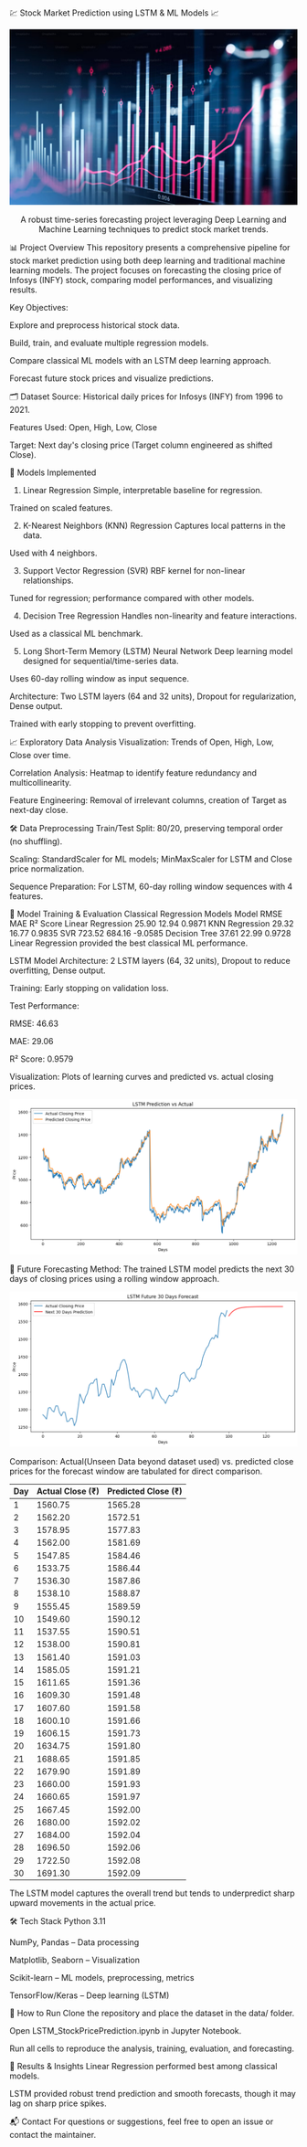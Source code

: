 💹 Stock Market Prediction using LSTM & ML Models 📈
<p align="center"> <img src="stockmarket.png" alt="Stock Market Prediction" /> </p> <p align="center"> A robust time-series forecasting project leveraging Deep Learning and Machine Learning techniques to predict stock market trends. </p>
📊 Project Overview
This repository presents a comprehensive pipeline for stock market prediction using both deep learning and traditional machine learning models. The project focuses on forecasting the closing price of Infosys (INFY) stock, comparing model performances, and visualizing results.

Key Objectives:

Explore and preprocess historical stock data.

Build, train, and evaluate multiple regression models.

Compare classical ML models with an LSTM deep learning approach.

Forecast future stock prices and visualize predictions.

🗂️ Dataset
Source: Historical daily prices for Infosys (INFY) from 1996 to 2021.

Features Used: Open, High, Low, Close

Target: Next day's closing price (Target column engineered as shifted Close).

🧠 Models Implemented
1. Linear Regression
Simple, interpretable baseline for regression.

Trained on scaled features.

2. K-Nearest Neighbors (KNN) Regression
Captures local patterns in the data.

Used with 4 neighbors.

3. Support Vector Regression (SVR)
RBF kernel for non-linear relationships.

Tuned for regression; performance compared with other models.

4. Decision Tree Regression
Handles non-linearity and feature interactions.

Used as a classical ML benchmark.

5. Long Short-Term Memory (LSTM) Neural Network
Deep learning model designed for sequential/time-series data.

Uses 60-day rolling window as input sequence.

Architecture: Two LSTM layers (64 and 32 units), Dropout for regularization, Dense output.

Trained with early stopping to prevent overfitting.

📈 Exploratory Data Analysis
Visualization: Trends of Open, High, Low, Close over time.

Correlation Analysis: Heatmap to identify feature redundancy and multicollinearity.

Feature Engineering: Removal of irrelevant columns, creation of Target as next-day close.

🛠️ Data Preprocessing
Train/Test Split: 80/20, preserving temporal order (no shuffling).

Scaling: StandardScaler for ML models; MinMaxScaler for LSTM and Close price normalization.

Sequence Preparation: For LSTM, 60-day rolling window sequences with 4 features.

🔧 Model Training & Evaluation
Classical Regression Models
Model	RMSE	MAE	R² Score
Linear Regression	25.90	12.94	0.9871
KNN Regression	29.32	16.77	0.9835
SVR	723.52	684.16	-9.0585
Decision Tree	37.61	22.99	0.9728
Linear Regression provided the best classical ML performance. 

LSTM Model
Architecture: 2 LSTM layers (64, 32 units), Dropout to reduce overfitting, Dense output.

Training: Early stopping on validation loss.

Test Performance:

RMSE: 46.63

MAE: 29.06

R² Score: 0.9579

Visualization: Plots of learning curves and predicted vs. actual closing prices.

<p align="center"> <img src="predictionVsActual.png" alt="Prediction Vs Actual" /> </p> <p align="center">

🔮 Future Forecasting
Method: The trained LSTM model predicts the next 30 days of closing prices using a rolling window approach.

<p align="center"> <img src="next30daysPrediction.png" alt="Stock Market Prediction" /> </p> <p align="center">

Comparison: Actual(Unseen Data beyond dataset used) vs. predicted close prices for the forecast window are tabulated for direct comparison.

| Day | Actual Close (₹) | Predicted Close (₹) |
|-----|------------------|---------------------|
| 1   | 1560.75          | 1565.28             |
| 2   | 1562.20          | 1572.51             |
| 3   | 1578.95          | 1577.83             |
| 4   | 1562.00          | 1581.69             |
| 5   | 1547.85          | 1584.46             |
| 6   | 1533.75          | 1586.44             |
| 7   | 1536.30          | 1587.86             |
| 8   | 1538.10          | 1588.87             |
| 9   | 1555.45          | 1589.59             |
| 10  | 1549.60          | 1590.12             |
| 11  | 1537.55          | 1590.51             |
| 12  | 1538.00          | 1590.81             |
| 13  | 1561.40          | 1591.03             |
| 14  | 1585.05          | 1591.21             |
| 15  | 1611.65          | 1591.36             |
| 16  | 1609.30          | 1591.48             |
| 17  | 1607.60          | 1591.58             |
| 18  | 1600.10          | 1591.66             |
| 19  | 1606.15          | 1591.73             |
| 20  | 1634.75          | 1591.80             |
| 21  | 1688.65          | 1591.85             |
| 22  | 1679.90          | 1591.89             |
| 23  | 1660.00          | 1591.93             |
| 24  | 1660.65          | 1591.97             |
| 25  | 1667.45          | 1592.00             |
| 26  | 1680.00          | 1592.02             |
| 27  | 1684.00          | 1592.04             |
| 28  | 1696.50          | 1592.06             |
| 29  | 1722.50          | 1592.08             |
| 30  | 1691.30          | 1592.09             |

The LSTM model captures the overall trend but tends to underpredict sharp upward movements in the actual price.

🛠️ Tech Stack
Python 3.11

NumPy, Pandas – Data processing

Matplotlib, Seaborn – Visualization

Scikit-learn – ML models, preprocessing, metrics

TensorFlow/Keras – Deep learning (LSTM)

🚀 How to Run
Clone the repository and place the dataset in the data/ folder.

Open LSTM_StockPricePrediction.ipynb in Jupyter Notebook.

Run all cells to reproduce the analysis, training, evaluation, and forecasting.

📢 Results & Insights
Linear Regression performed best among classical models.

LSTM provided robust trend prediction and smooth forecasts, though it may lag on sharp price spikes.


📬 Contact
For questions or suggestions, feel free to open an issue or contact the maintainer.